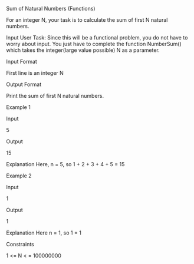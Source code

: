 Sum of Natural Numbers (Functions)

For an integer N, your task is to calculate the sum of first N natural numbers.

Input User Task: Since this will be a functional problem, you do not have to worry about input. You just have to complete the function NumberSum() which takes the integer(large value possible) N as a parameter.

Input Format

First line is an integer N

Output Format

Print the sum of first N natural numbers.

Example 1

Input

5

Output

15

Explanation
Here, n = 5, so 1 + 2 + 3 + 4 + 5 = 15

Example 2

Input

1

Output

1

Explanation
Here n = 1, so 1 = 1

Constraints

1 <= N < = 100000000

